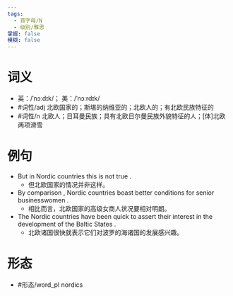 ```yaml
---
tags:
  - 首字母/N
  - 级别/雅思
掌握: false
模糊: false
---
```

# 词义
- 英：/ˈnɔːdɪk/； 美：/ˈnɔːrdɪk/
- #词性/adj  北欧国家的；斯堪的纳维亚的；北欧人的；有北欧民族特征的
- #词性/n  北欧人；日耳曼民族；具有北欧日尔曼民族外貌特征的人；[体]北欧两项滑雪
# 例句
- But in Nordic countries this is not true .
	- 但北欧国家的情况并非这样。
- By comparison , Nordic countries boast better conditions for senior businesswomen .
	- 相比而言，北欧国家的高级女商人状况要相对明朗。
- The Nordic countries have been quick to assert their interest in the development of the Baltic States .
	- 北欧诸国很快就表示它们对波罗的海诸国的发展感兴趣。
# 形态
- #形态/word_pl nordics
